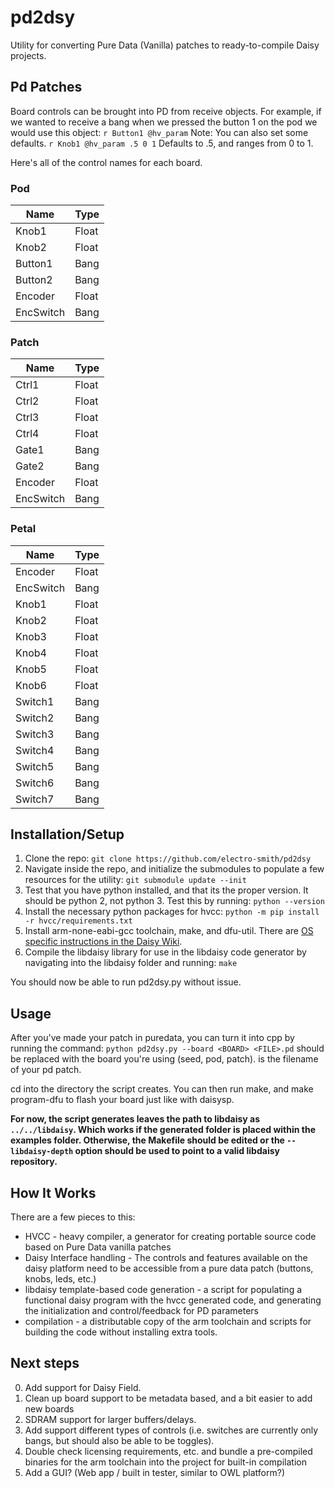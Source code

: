 # pd2dsy

Utility for converting Pure Data (Vanilla) patches to ready-to-compile Daisy projects.

## Pd Patches
Board controls can be brought into PD from receive objects.
For example, if we wanted to receive a bang when we pressed the button 1 on the pod we would use this object:
```r Button1 @hv_param```
Note: You can also set some defaults. ```r Knob1 @hv_param .5 0 1``` Defaults to .5, and ranges from 0 to 1.

Here's all of the control names for each board.

### Pod

| Name | Type |
| --- | --- |
| Knob1 | Float |
| Knob2 | Float |
| Button1 | Bang |
| Button2 | Bang |
| Encoder | Float |
| EncSwitch | Bang | 

### Patch

| Name | Type |
| --- | --- |
| Ctrl1 | Float |
| Ctrl2 | Float |
| Ctrl3 | Float |
| Ctrl4 | Float |
| Gate1 | Bang |
| Gate2 | Bang |
| Encoder | Float |
| EncSwitch | Bang | 

### Petal

| Name | Type |
| ---- | ---- |
| Encoder | Float |
| EncSwitch | Bang |
| Knob1 | Float |
| Knob2 | Float |
| Knob3 | Float |
| Knob4 | Float |
| Knob5 | Float |
| Knob6 | Float |
| Switch1 | Bang |
| Switch2 | Bang |
| Switch3 | Bang |
| Switch4 | Bang |
| Switch5 | Bang |
| Switch6 | Bang |
| Switch7 | Bang |

## Installation/Setup

1. Clone the repo: `git clone https://github.com/electro-smith/pd2dsy`
2. Navigate inside the repo, and initialize the submodules to populate a few resources for the utility: `git submodule update --init`
3. Test that you have python installed, and that its the proper version. It should be python 2, not python 3. Test this by running: `python --version`
4. Install the necessary python packages for hvcc: `python -m pip install -r hvcc/requirements.txt`
5. Install arm-none-eabi-gcc toolchain, make, and dfu-util. There are [OS specific instructions in the Daisy Wiki](https://github.com/electro-smith/DaisyWiki/wiki).
6. Compile the libdaisy library for use in the libdaisy code generator by navigating into the libdaisy folder and running: `make`

You should now be able to run pd2dsy.py without issue.

## Usage

After you've made your patch in puredata, you can turn it into cpp by running the command:
```python pd2dsy.py --board <BOARD> <FILE>.pd```
<BOARD> should be replaced with the board you're using (seed, pod, patch).
<FILE> is the filename of your pd patch.

cd into the directory the script creates. You can then run make, and make program-dfu to flash your board just like with daisysp.

**For now, the script generates leaves the path to libdaisy as `../../libdaisy`. Which works if the generated folder is placed within the examples folder.
Otherwise, the Makefile should be edited or the `--libdaisy-depth` option should be used to point to a valid libdaisy repository.**

## How It Works

There are a few pieces to this:

* HVCC - heavy compiler, a generator for creating portable source code based on Pure Data vanilla patches
* Daisy Interface handling - The controls and features available on the daisy platform need to be accessible from a pure data patch (buttons, knobs, leds, etc.)
* libdaisy template-based code generation - a script for populating a functional daisy program with the hvcc generated code, and generating the initialization and control/feedback for PD parameters
* compilation - a distributable copy of the arm toolchain and scripts for building the code without installing extra tools.

## Next steps

0. Add support for Daisy Field.
1. Clean up board support to be metadata based, and a bit easier to add new boards
2. SDRAM support for larger buffers/delays.
3. Add support different types of controls (i.e. switches are currently only bangs, but should also be able to be toggles). 
4. Double check licensing requirements, etc. and bundle a pre-compiled binaries for the arm toolchain into the project for built-in compilation
5. Add a GUI? (Web app / built in tester, similar to OWL platform?)
